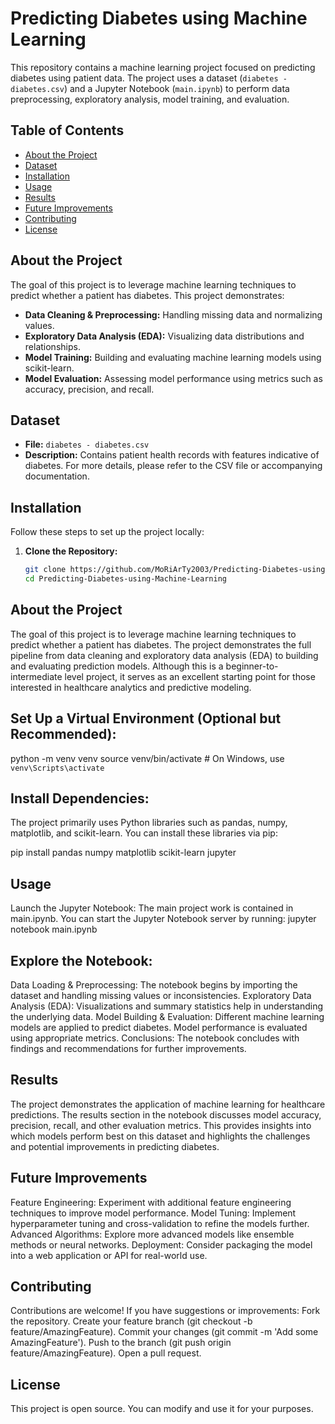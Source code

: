 # **Predicting Diabetes using Machine Learning**

This repository contains a machine learning project focused on predicting diabetes using patient data. The project uses a dataset (`diabetes - diabetes.csv`) and a Jupyter Notebook (`main.ipynb`) to perform data preprocessing, exploratory analysis, model training, and evaluation.

## **Table of Contents**
- [About the Project](#about-the-project)
- [Dataset](#dataset)
- [Installation](#installation)
- [Usage](#usage)
- [Results](#results)
- [Future Improvements](#future-improvements)
- [Contributing](#contributing)
- [License](#license)

## **About the Project**
The goal of this project is to leverage machine learning techniques to predict whether a patient has diabetes. This project demonstrates:
- **Data Cleaning & Preprocessing:** Handling missing data and normalizing values.
- **Exploratory Data Analysis (EDA):** Visualizing data distributions and relationships.
- **Model Training:** Building and evaluating machine learning models using scikit-learn.
- **Model Evaluation:** Assessing model performance using metrics such as accuracy, precision, and recall.

## **Dataset**
- **File:** `diabetes - diabetes.csv`
- **Description:** Contains patient health records with features indicative of diabetes. For more details, please refer to the CSV file or accompanying documentation.

## **Installation**
Follow these steps to set up the project locally:

1. **Clone the Repository:**
   ```bash
   git clone https://github.com/MoRiArTy2003/Predicting-Diabetes-using-Machine-Learning.git
   cd Predicting-Diabetes-using-Machine-Learning

## **About the Project**
The goal of this project is to leverage machine learning techniques to predict whether a patient has diabetes. The project demonstrates the full pipeline from data cleaning and exploratory data analysis (EDA) to building and evaluating prediction models. Although this is a beginner-to-intermediate level project, it serves as an excellent starting point for those interested in healthcare analytics and predictive modeling.


## **Set Up a Virtual Environment (Optional but Recommended):**
python -m venv venv
source venv/bin/activate  # On Windows, use `venv\Scripts\activate`

## **Install Dependencies:**
The project primarily uses Python libraries such as pandas, numpy, matplotlib, and scikit-learn. You can install these libraries via pip:

pip install pandas numpy matplotlib scikit-learn jupyter

## **Usage**
Launch the Jupyter Notebook:
The main project work is contained in main.ipynb. You can start the Jupyter Notebook server by running:
jupyter notebook main.ipynb

## **Explore the Notebook:**
Data Loading & Preprocessing: The notebook begins by importing the dataset and handling missing values or inconsistencies.
Exploratory Data Analysis (EDA): Visualizations and summary statistics help in understanding the underlying data.
Model Building & Evaluation: Different machine learning models are applied to predict diabetes. Model performance is evaluated using appropriate metrics.
Conclusions: The notebook concludes with findings and recommendations for further improvements.

## **Results**
The project demonstrates the application of machine learning for healthcare predictions. The results section in the notebook discusses model accuracy, precision, recall, and other evaluation metrics. This provides insights into which models perform best on this dataset and highlights the challenges and potential improvements in predicting diabetes.

## **Future Improvements**
Feature Engineering: Experiment with additional feature engineering techniques to improve model performance.
Model Tuning: Implement hyperparameter tuning and cross-validation to refine the models further.
Advanced Algorithms: Explore more advanced models like ensemble methods or neural networks.
Deployment: Consider packaging the model into a web application or API for real-world use.

## **Contributing**
Contributions are welcome! If you have suggestions or improvements:
Fork the repository.
Create your feature branch (git checkout -b feature/AmazingFeature).
Commit your changes (git commit -m 'Add some AmazingFeature').
Push to the branch (git push origin feature/AmazingFeature).
Open a pull request.

## **License**
This project is open source. You can modify and use it for your purposes.
